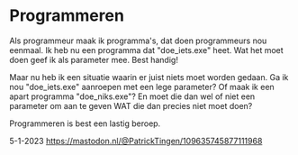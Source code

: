 # Programmeren

Als programmeur maak ik programma's, dat doen programmeurs nou eenmaal. Ik heb nu een programma dat "doe_iets.exe" heet. Wat het moet doen geef ik als parameter mee. Best handig! 

Maar nu heb ik een situatie waarin er juist niets moet worden gedaan. Ga ik nou "doe_iets.exe" aanroepen met een lege parameter? Of maak ik een apart programma "doe_niks.exe"? En moet die dan wel of niet een parameter om aan te geven WAT die dan precies niet moet doen?

Programmeren is best een lastig beroep.

5-1-2023
https://mastodon.nl/@PatrickTingen/109635745877111968